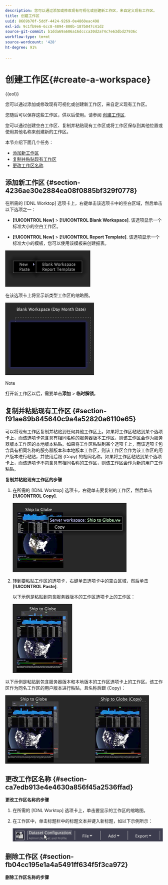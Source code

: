 ```yaml
---
description: 您可以通过添加或修改现有可视化或创建新工作区，来自定义现有工作区。
title: 创建工作区
uuid: 8669b70f-5ddf-4424-9269-0e4860eac498
exl-id: 9c1fb9e6-6cc8-4894-800b-187b047c41d2
source-git-commit: b1dda69a606a16dccca30d2a74c7e63dbd27936c
workflow-type: tm+mt
source-wordcount: '428'
ht-degree: 91%

---
```


# 创建工作区{#create-a-workspace}

{{eol}}

您可以通过添加或修改现有可视化或创建新工作区，来自定义现有工作区。

您随后可以保存这些工作区，供以后使用。请参阅 [创建工作区](../../../home/c-get-started/c-work-worksp/c-create-worksp.md#concept-d8bc99d7739e4eaeab2a02b022394a31).

您可以通过创建空白工作区、复制并粘贴现有工作区或将工作区保存到其他位置或使用其他名称来创建新的工作区。

本节介绍下面几个任务：

* [添加新工作区](../../../home/c-get-started/c-work-worksp/c-create-worksp.md#section-4236ae30e2884ea08f0885bf329f0778)
* [复制并粘贴现有工作区](../../../home/c-get-started/c-work-worksp/c-create-worksp.md#section-f91ae89b845640c9a4a52820a6110e65)
* [更改工作区名称](../../../home/c-get-started/c-work-worksp/c-create-worksp.md#section-ca7edb913e4e4630a856f45a2536ffad)

## 添加新工作区 {#section-4236ae30e2884ea08f0885bf329f0778}

在所需的 [!DNL Worktop] 选项卡上，右键单击该选项卡中的空白区域，然后单击以下选项之一：

* **[!UICONTROL New]** > **[!UICONTROL Blank Workspace]**. 该选项显示一个标准大小的空白工作区。

* **[!UICONTROL New]** > **[!UICONTROL Report Template]**. 该选项显示一个标准大小的模板，您可以使用该模板来创建报表。

![](assets/mnu_workspaceManager.png)

在该选项卡上将显示新类型工作区的缩略图。

![](assets/mnu_workspaceManager_Newwksp.png)

>[!NOTE]
>
>打开新工作区以后，需要单击&#x200B;**添加** > **临时解锁**。

## 复制并粘贴现有工作区 {#section-f91ae89b845640c9a4a52820a6110e65}

可以将现有工作区复制并粘贴到任何其他工作区上。如果将工作区粘贴到某个选项卡上，而该选项卡包含具有相同名称的服务器版本工作区，则该工作区会作为服务器版本工作区的本地版本粘贴。如果将工作区粘贴到某个选项卡上，而该选项卡包含具有相同名称的服务器版本和本地版本工作区，则该工作区会作为该工作区的用户版本进行粘贴，并使用后跟 (Copy) 的相同名称。如果将工作区粘贴到某个选项卡上，而该选项卡不包含具有相同名称的工作区，则该工作区会作为新的用户工作粘贴。

**复制并粘贴现有工作区的步骤**

1. 在所需的 [!DNL Worktop] 选项卡，右键单击要复制的工作区，然后单击 **[!UICONTROL Copy]**.

   ![](assets/mnu_workspaceManager_Copywksp.png)

1. 转到要粘贴工作区的选项卡，右键单击选项卡中的空白区域，然后单击 **[!UICONTROL Paste]**.

   以下示例是粘贴到包含服务器版本的工作区选项卡上的工作区：

   ![](assets/mnu_workspaceManager_Copywksp_PasteSameNameServerWks.png)

以下示例是粘贴到包含服务器版本和本地版本的工作区选项卡上的工作区。该工作区作为同名工作区的用户版本进行粘贴，且名称后跟 (Copy)：

![](assets/mnu_workspaceManager_Copywksp_PasteSameNameLocalWks.png)

## 更改工作区名称 {#section-ca7edb913e4e4630a856f45a2536ffad}

**更改工作区名称的步骤**

1. 在所需的 [!DNL Worktop] 选项卡上，单击要显示的工作区的缩略图。
1. 在工作区中，单击标题栏中的标题文本并键入新标题，如以下示例所示：

   ![](assets/wsp_changeTitle.png)

## 删除工作区 {#section-fb04cc195e1a4a5491ff634f5f3ca972}

**删除工作区名称的步骤**
